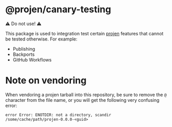 # @projen/canary-testing

:warning: Do not use! :warning:

This package is used to integration test certain [projen](https://github.com/projen/projen) features that cannot be tested otherwise.
For example:

* Publishing
* Backports
* GitHub Workflows

# Note on vendoring

When vendoring a projen tarball into this repository, be sure to remove the `@`
character from the file name, or you will get the following very confusing
error:

```
error Error: ENOTDIR: not a directory, scandir /some/cache/path/projen-0.0.0-<guid>
```

